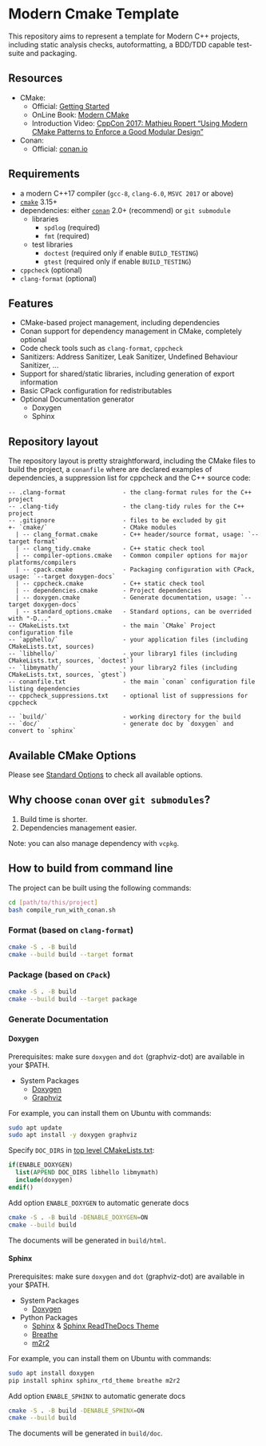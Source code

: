 # Modern Cmake Template

This repository aims to represent a template for Modern C++ projects, including static analysis checks, autoformatting, a BDD/TDD capable test-suite and packaging.

## Resources

- CMake:
  - Official: [Getting Started](https://cmake.org/getting-started/)
  - OnLine Book: [Modern CMake](https://cliutils.gitlab.io/modern-cmake/)
  - Introduction Video: [CppCon 2017: Mathieu Ropert “Using Modern CMake Patterns to Enforce a Good Modular Design”](https://www.youtube.com/watch?v=eC9-iRN2b04)
- Conan:
  - Official: [conan.io](https://conan.io/)

## Requirements

- a modern C++17 compiler (`gcc-8`, `clang-6.0`, `MSVC 2017` or above)
- [`cmake`](https://cmake.org) 3.15+
- dependencies: either [`conan`](https://conan.io) 2.0+ (recommend) or `git submodule`
  - libraries
    - `spdlog` (required)
    - `fmt` (required)
  - test libraries
    - `doctest` (required only if enable `BUILD_TESTING`)
    - `gtest` (required only if enable `BUILD_TESTING`)
- `cppcheck` (optional)
- `clang-format` (optional)

## Features

- CMake-based project management, including dependencies
- Conan support for dependency management in CMake, completely optional
- Code check tools such as `clang-format`, `cppcheck`
- Sanitizers: Address Sanitizer, Leak Sanitizer, Undefined Behaviour Sanitizer, ...
- Support for shared/static libraries, including generation of export information
- Basic CPack configuration for redistributables
- Optional Documentation generator
  - Doxygen
  - Sphinx

## Repository layout

The repository layout is pretty straightforward, including the CMake files to build the project, a `conanfile` where are declared examples of dependencies, a suppression list for cppcheck and the C++ source code:

```text
-- .clang-format                - the clang-format rules for the C++ project
-- .clang-tidy                  - the clang-tidy rules for the C++ project
-- .gitignore                   - files to be excluded by git
+- `cmake/`                     - CMake modules
  | -- clang_format.cmake       - C++ header/source format, usage: `--target format`
  | -- clang_tidy.cmake         - C++ static check tool
  | -- compiler-options.cmake   - Common compiler options for major platforms/compilers
  | -- cpack.cmake              - Packaging configuration with CPack, usage: `--target doxygen-docs`
  | -- cppcheck.cmake           - C++ static check tool
  | -- dependencies.cmake       - Project dependencies
  | -- doxygen.cmake            - Generate documentation, usage: `--target doxygen-docs`
  | -- standard_options.cmake   - Standard options, can be overrided with "-D..."
-- CMakeLists.txt               - the main `CMake` Project configuration file
-- `apphello/`                  - your application files (including CMakeLists.txt, sources)
-- `libhello/`                  - your library1 files (including CMakeLists.txt, sources, `doctest`)
-- `libmymath/`                 - your library2 files (including CMakeLists.txt, sources, `gtest`)
-- conanfile.txt                - the main `conan` configuration file listing dependencies
-- cppcheck_suppressions.txt    - optional list of suppressions for cppcheck

-- `build/`                     - working directory for the build
-- `doc/`                       - generate doc by `doxygen` and convert to `sphinx`
```

## Available CMake Options

Please see [Standard Options](cmake/standard_options.cmake) to check all available options.

## Why choose `conan` over `git submodules`?

1. Build time is shorter.
2. Dependencies management easier.

Note: you can also manage dependency with `vcpkg`.

## How to build from command line

The project can be built using the following commands:

```bash
cd [path/to/this/project]
bash compile_run_with_conan.sh
```

### Format (based on `clang-format`)

```bash
cmake -S . -B build
cmake --build build --target format
```

### Package (based on `CPack`)

```bash
cmake -S . -B build
cmake --build build --target package
```

### Generate Documentation

#### Doxygen

Prerequisites: make sure `doxygen` and `dot` (graphviz-dot) are available in your $PATH.

- System Packages
  - [Doxygen](https://github.com/doxygen/doxygen)
  - [Graphviz](https://graphviz.org/)

For example, you can install them on Ubuntu with commands:

```bash
sudo apt update
sudo apt install -y doxygen graphviz
```

Specify `DOC_DIRS` in [top level CMakeLists.txt](./CMakeLists.txt):

```cmake
if(ENABLE_DOXYGEN)
  list(APPEND DOC_DIRS libhello libmymath)
  include(doxygen)
endif()
```

Add option `ENABLE_DOXYGEN` to automatic generate docs

```bash
cmake -S . -B build -DENABLE_DOXYGEN=ON
cmake --build build
```

The documents will be generated in `build/html`.

#### Sphinx

Prerequisites: make sure `doxygen` and `dot` (graphviz-dot) are available in your $PATH.

- System Packages
  - [Doxygen](https://github.com/doxygen/doxygen)
- Python Packages
  - [Sphinx](https://github.com/sphinx-doc/sphinx) & [Sphinx ReadTheDocs Theme](https://github.com/readthedocs/sphinx_rtd_theme)
  - [Breathe](https://github.com/breathe-doc/breathe)
  - [m2r2](https://github.com/CrossNox/m2r2)

For example, you can install them on Ubuntu with commands:

```bash
sudo apt install doxygen
pip install sphinx sphinx_rtd_theme breathe m2r2
```

Add option `ENABLE_SPHINX` to automatic generate docs

```bash
cmake -S . -B build -DENABLE_SPHINX=ON
cmake --build build
```

The documents will be generated in `build/doc`.
